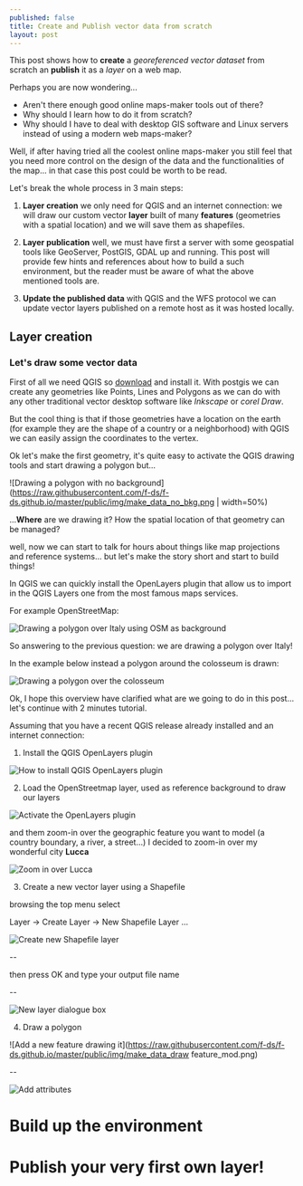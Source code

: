```yaml
---
published: false
title: Create and Publish vector data from scratch
layout: post
---
```

This post shows how to **create** a *georeferenced vector dataset* from scratch an **publish** it as a *layer* on a web map.

Perhaps you are now wondering...

* Aren't there enough good online maps-maker tools out of there? 
* Why should I learn how to do it from scratch? 
* Why should I have to deal with desktop GIS software and Linux servers instead of using a modern web maps-maker?

Well, if after having tried all the coolest online maps-maker you still feel that you need more control on the design of the data and the functionalities of the map... in that case this post could be worth to be read.

Let's break the whole process in 3 main steps:

1. **Layer creation** we only need for QGIS and an internet connection: we will draw our custom vector **layer** built of many **features** (geometries with a spatial location) and we will save them as shapefiles.

2. **Layer publication** well, we must have first a server with some geospatial tools like GeoServer, PostGIS, GDAL up and running. This post will provide few hints and references about how to build a such environment, but the reader must be aware of what the above mentioned tools are.

3. **Update the published data** with QGIS and the WFS protocol we can update vector layers published on a remote host as it was hosted locally.

## Layer creation
### Let's draw some vector data

First of all we need QGIS so [download](http://www.qgis.org/en/site/) and install it.
With postgis we can create any geometries like Points, Lines and Polygons as we can do with any other traditional vector desktop software like *Inkscape* or *corel Draw*.

But the cool thing is that if those geometries have a location on the earth (for example they are the shape of a country or a neighborhood) with QGIS we can easily assign the coordinates to the vertex.

Ok let's make the first geometry, it's quite easy to activate the QGIS drawing tools and start drawing a polygon but... 

![Drawing a polygon with no background](https://raw.githubusercontent.com/f-ds/f-ds.github.io/master/public/img/make_data_no_bkg.png  | width=50%)

...**Where** are we drawing it? How the spatial location of that geometry can be managed?

well, now we can start to talk for hours about things like map projections and reference systems... but let's make the story short and start to build things! 

In QGIS we can quickly install the OpenLayers plugin that allow us to import in the QGIS Layers one from the most famous maps services.

For example OpenStreetMap:

![Drawing a polygon over Italy using OSM as background](https://raw.githubusercontent.com/f-ds/f-ds.github.io/master/public/img/make_data_osm_as_bkg.png)

So answering to the previous question: we are drawing a polygon over Italy!

In the example below instead a polygon around the colosseum is drawn:

![Drawing a polygon over the colosseum](https://raw.githubusercontent.com/f-ds/f-ds.github.io/master/public/img/make_data_colosseum.png)

Ok, I hope this overview have clarified what are we going to do in this post...  let's continue with 2 minutes tutorial.

Assuming that you have a recent QGIS release already installed and an internet connection:

1. Install the QGIS OpenLayers plugin

![How to install QGIS OpenLayers plugin](https://raw.githubusercontent.com/f-ds/f-ds.github.io/master/public/img/make_data_install_openlayer_plugin.png)

2. Load the OpenStreetmap layer, used as reference background to draw our layers

![Activate the OpenLayers plugin](https://raw.githubusercontent.com/f-ds/f-ds.github.io/master/public/img/make_data_activate_openlayer.png)

and them zoom-in over the geographic feature you want to model (a country boundary, a river, a street...) I decided to zoom-in over my wonderful city **Lucca**

![Zoom in over Lucca](https://raw.githubusercontent.com/f-ds/f-ds.github.io/master/public/img/make_data_lucca.png)

3. Create a new vector layer using a Shapefile 

browsing the top menu select 

Layer -> Create Layer -> New Shapefile Layer ...

![Create new Shapefile layer](https://raw.githubusercontent.com/f-ds/f-ds.github.io/master/public/img/make_data_create_new_shapefilelayer.png)

--

then press OK and type your output file name

--

![New layer dialogue box](https://raw.githubusercontent.com/f-ds/f-ds.github.io/master/public/img/make_data_new_layer_dialogue_mod.png)

4) Draw a polygon

![Add a new feature drawing it](https://raw.githubusercontent.com/f-ds/f-ds.github.io/master/public/img/make_data_draw feature_mod.png)

--

![Add attributes](https://raw.githubusercontent.com/f-ds/f-ds.github.io/master/public/img/make_data_edit_attributes.png)


# Build up the environment

# Publish your very first own layer!
